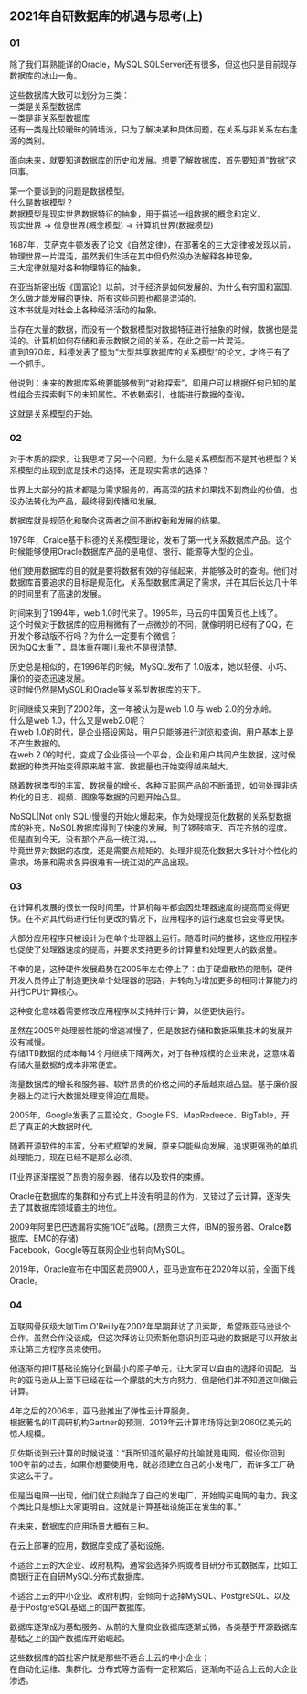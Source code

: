 ## 2021年自研数据库的机遇与思考(上)


### 01
除了我们耳熟能详的Oracle，MySQL,SQLServer还有很多，但这也只是目前现存数据库的冰山一角。<br/>

这些数据库大致可以划分为三类：<br/>
一类是关系型数据库<br/>
一类是非关系型数据库<br/>
还有一类是比较暧昧的骑墙派，只为了解决某种具体问题，在关系与非关系左右逢源的类别。<br/>

面向未来，就要知道数据库的历史和发展。想要了解数据库，首先要知道“数据”这回事。<br/>

第一个要谈到的问题是数据模型。<br/>
什么是数据模型？<br/>
数据模型是现实世界数据特征的抽象，用于描述一组数据的概念和定义。<br/>
现实世界 -> 信息世界(概念模型) -> 计算机世界(数据模型)<br/>

1687年，艾萨克牛顿发表了论文《自然定律》，在那著名的三大定律被发现以前，物理世界一片混沌，虽然我们生活在其中但仍然没办法解释各种现象。<br/>
三大定律就是对各种物理特征的抽象。<br/>

在亚当斯密出版《国富论》以前，对于经济是如何发展的、为什么有穷国和富国、怎么做才能发展的更快，所有这些问题也都是混沌的。<br/>
这本书就是对社会上各种经济活动的抽象。<br/>

当存在大量的数据，而没有一个数据模型对数据特征进行抽象的时候，数据也是混沌的。计算机如何存储和表示数据之间的关系，在此之前一片混沌。<br/>
直到1970年，科德发表了题为”大型共享数据库的关系模型“的论文，才终于有了一个抓手。<br/>

他说到：未来的数据库系统要能够做到“对称探索”，即用户可以根据任何已知的属性组合去探索剩下的未知属性。不依赖索引，也能进行数据的查询。<br/>

这就是关系模型的开始。<br/>

### 02
对于本质的探求，让我思考了另一个问题，为什么是关系模型而不是其他模型？关系模型的出现到底是技术的选择，还是现实需求的选择？<br/>

世界上大部分的技术都是为需求服务的，再高深的技术如果找不到商业的价值，也没办法转化为产品，最终得到传播和发展。<br/>


数据库就是规范化和聚合这两者之间不断权衡和发展的结果。<br/>

1979年，Oralce基于科德的关系模型理论，发布了第一代关系数据库产品。这个时候能够使用Oracle数据库产品的是电信、银行、能源等大型的企业。<br/>

他们使用数据库的目的就是要将数据有效的存储起来，并能够及时的查询。他们对数据库首要追求的目标是规范化，关系型数据库满足了需求，并在其后长达几十年的时间里有了高速的发展。<br/>

时间来到了1994年，web 1.0时代来了。1995年，马云的中国黄页也上线了。<br/>
这个时候对于数据库的应用稍微有了一点微妙的不同，就像明明已经有了QQ，在开发个移动版不行吗？为什么一定要有个微信？<br/>
因为QQ太重了，具体重在哪儿我也不是很清楚。<br/>

历史总是相似的，在1996年的时候，MySQL发布了 1.0版本，她以轻便、小巧、廉价的姿态迅速发展。<br/>
这时候仍然是MySQL和Oracle等关系型数据库的天下。<br/>

时间继续又来到了2002年，这一年被认为是web 1.0 与 web 2.0的分水岭。<br/>
什么是web 1.0，什么又是web2.0呢？<br/>
在web 1.0的时代，是企业搭设网站，用户只能够进行浏览和查询，用户基本上是不产生数据的。<br/>
在web 2.0的时代，变成了企业搭设一个平台，企业和用户共同产生数据，这时候数据的种类开始变得原来越丰富、数据量也开始变得越来越大。<br/>

随着数据类型的丰富、数据量的增长、各种互联网产品的不断涌现，如何处理非结构化的日志、视频、图像等数据的问题开始凸显。<br/>

NoSQL(Not only SQL)慢慢的开始火爆起来，作为处理规范化数据的关系型数据库的补充，NoSQL数据库得到了快速的发展，到了锣鼓喧天、百花齐放的程度。<br/>
但是直到今天，没有那个产品一统江湖。。。<br/>
毕竟世界对数据的态度，还是需要点规矩的。处理非规范化数据大多针对个性化的需求，场景和需求各异很难有一统江湖的产品出现。<br/>

### 03
在计算机发展的很长一段时间里，计算机每年都会因处理器速度的提高而变得更快。在不对其代码进行任何更改的情况下，应用程序的运行速度也会变得更快。<br/>

大部分应用程序只被设计为在单个处理器上运行。随着时间的推移，这些应用程序也促使了处理器速度的提高，并要求支持更多的计算量和处理更大的数据量。<br/>

不幸的是，这种硬件发展趋势在2005年左右停止了：由于硬盘散热的限制，硬件开发人员停止了制造更快单个处理器的思路，并转向为增加更多的相同计算能力的并行CPU计算核心。<br/>

这种变化意味着需要修改应用程序以支持并行计算，以便更快运行。<br/>

虽然在2005年处理器性能的增速减慢了，但是数据存储和数据采集技术的发展并没有减慢。<br/>
存储1TB数据的成本每14个月继续下降两次，对于各种规模的企业来说，这意味着存储大量数据的成本非常便宜。<br/>

海量数据库的增长和服务器、软件昂贵的价格之间的矛盾越来越凸显。基于廉价服务器上的进行大数据处理变得迫在眉睫。<br/>

2005年，Google发表了三篇论文，Google FS、MapReduece、BigTable，开启了真正的大数据时代。<br/>

随着开源软件的丰富，分布式框架的发展，原来只能纵向发展，追求更强劲的单机处理能力，现在已经不是那么必须。<br/>

IT业界逐渐摆脱了昂贵的服务器、储存以及软件的束缚。<br/>

Oracle在数据库的集群和分布式上并没有明显的作为，又错过了云计算，逐渐失去了其数据库领域霸主的地位。<br/>

2009年阿里巴巴透漏将实施“IOE”战略。(昂贵三大件，IBM的服务器、Oralce数据库、EMC的存储)<br/>
Facebook，Google等互联网企业也转向MySQL。<br/>

2019年，Oracle宣布在中国区裁员900人，亚马逊宣布在2020年以前，全面下线Oracle。<br/>

### 04
互联网骨灰级大咖Tim O'Reilly在2002年早期拜访了贝索斯，希望跟亚马逊谈个合作。虽然合作没谈成，但这次拜访让贝索斯他意识到亚马逊的数据是可以开放出来让第三方程序员来使用。<br/>

他逐渐的把IT基础设施分化到最小的原子单元，让大家可以自由的选择和调配，当时的亚马逊从上至下已经在往一个朦胧的大方向努力，但是他们并不知道这叫做云计算。<br/>

4年之后的2006年，亚马逊推出了弹性云计算服务。<br/>
根据著名的IT调研机构Gartner的预测，2019年云计算市场将达到2060亿美元的惊人规模。<br/>

贝佐斯谈到云计算的时候说道：“我所知道的最好的比喻就是电网，假设你回到100年前的过去，如果你想要使用电，就必须建立自己的小发电厂，而许多工厂确实这么干了。<br/>

但是当电网一出现，他们就立刻抛弃了自己的发电厂，开始购买电网的电力。我这个类比只是想让大家更明白。这就是计算基础设施正在发生的事。”<br/>



在未来，数据库的应用场景大概有三种。<br/>

在云上部署的应用，数据库变成了基础设施。<br/>

不适合上云的大企业、政府机构，通常会选择外购或者自研分布式数据库，比如工商银行正在自研MySQL分布式数据库。<br/>

不适合上云的中小企业、政府机构，会倾向于选择MySQL、PostgreSQL、以及基于PostgreSQL基础上的国产数据库。<br/>

数据库逐渐成为基础服务、从前的大量商业数据库逐渐式微，各类基于开源数据库基础之上的国产数据库开始崛起。<br/>

这些数据库的首批客户就是那些不适合上云的中小企业；<br/>
在自动化运维、集群化、分布式等方面有一定积累后，逐渐向不适合上云的大企业渗透。<br/>
